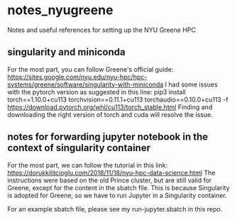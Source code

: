 # notes_nyugreene
Notes and useful references for setting up the NYU Greene HPC

## singularity and miniconda
For the most part, you can follow Greene's official guide: 
https://sites.google.com/nyu.edu/nyu-hpc/hpc-systems/greene/software/singularity-with-miniconda
I had some issues with the pytorch version as suggested in this line:
  pip3 install torch==1.10.0+cu113 torchvision==0.11.1+cu113 torchaudio==0.10.0+cu113 -f https://download.pytorch.org/whl/cu113/torch_stable.html
Finding and downloading the right version of torch and cuda will resolve the issue.

## notes for forwarding jupyter notebook in the context of singularity container
For the most part, we can follow the tutorial in this link:
https://dorukkilitcioglu.com/2018/11/18/nyu-hpc-data-science.html
The instructions were based on the old Prince cluster, but are still valid for Greene,
except for the content in the sbatch file. This is because Singularity is adopted for
Greene, so we have to run Jupyter in a Singularity container.

For an example sbatch file, please see my run-jupyter.sbatch in this repo.
